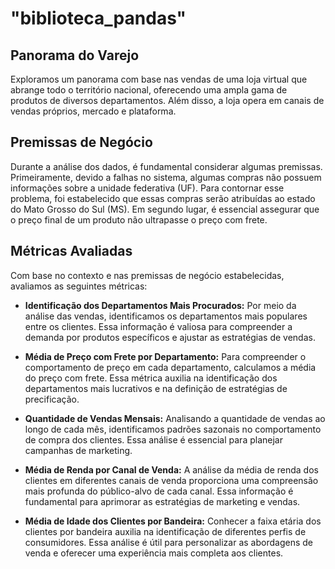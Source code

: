 # "biblioteca_pandas"

## Panorama do Varejo

Exploramos um panorama com base nas vendas de uma loja virtual que abrange todo o território nacional, oferecendo uma ampla gama de produtos de diversos departamentos. Além disso, a loja opera em canais de vendas próprios, mercado e plataforma.

## Premissas de Negócio

Durante a análise dos dados, é fundamental considerar algumas premissas. Primeiramente, devido a falhas no sistema, algumas compras não possuem informações sobre a unidade federativa (UF). Para contornar esse problema, foi estabelecido que essas compras serão atribuídas ao estado do Mato Grosso do Sul (MS). Em segundo lugar, é essencial assegurar que o preço final de um produto não ultrapasse o preço com frete.

## Métricas Avaliadas

Com base no contexto e nas premissas de negócio estabelecidas, avaliamos as seguintes métricas:

- **Identificação dos Departamentos Mais Procurados:** Por meio da análise das vendas, identificamos os departamentos mais populares entre os clientes. Essa informação é valiosa para compreender a demanda por produtos específicos e ajustar as estratégias de vendas.

- **Média de Preço com Frete por Departamento:** Para compreender o comportamento de preço em cada departamento, calculamos a média do preço com frete. Essa métrica auxilia na identificação dos departamentos mais lucrativos e na definição de estratégias de precificação.

- **Quantidade de Vendas Mensais:** Analisando a quantidade de vendas ao longo de cada mês, identificamos padrões sazonais no comportamento de compra dos clientes. Essa análise é essencial para planejar campanhas de marketing.

- **Média de Renda por Canal de Venda:** A análise da média de renda dos clientes em diferentes canais de venda proporciona uma compreensão mais profunda do público-alvo de cada canal. Essa informação é fundamental para aprimorar as estratégias de marketing e vendas.

- **Média de Idade dos Clientes por Bandeira:** Conhecer a faixa etária dos clientes por bandeira auxilia na identificação de diferentes perfis de consumidores. Essa análise é útil para personalizar as abordagens de venda e oferecer uma experiência mais completa aos clientes.
